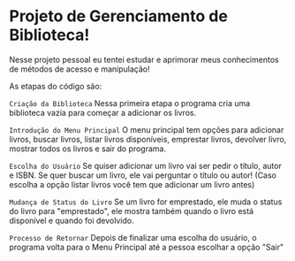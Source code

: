 # Projeto de Gerenciamento de Biblioteca!

Nesse projeto pessoal eu tentei estudar e aprimorar meus conhecimentos de métodos de acesso e manipulação!

As etapas do código são: 

`Criação da Biblioteca`
Nessa primeira etapa o programa cria uma biblioteca vazia para começar a adicionar os livros.

`Introdução do Menu Principal`
O menu principal tem opções para adicionar livros, buscar livros, listar livros disponíveis, emprestar livros, devolver livro, mostrar todos os livros e sair do programa.

`Escolha do Usuário`
Se quiser adicionar um livro vai ser pedir o título, autor e ISBN. Se quer buscar um livro, ele vai perguntar o título ou autor! (Caso escolha a opção listar livros você tem que adicionar um livro antes)

`Mudança de Status do Livro`
Se um livro for emprestado, ele muda o status do livro para "emprestado", ele mostra também quando o livro está disponível e quando foi devolvido.

`Processo de Retornar`
Depois de finalizar uma escolha do usuário, o programa volta para o Menu Principal até a pessoa escolhar a opção "Sair"
